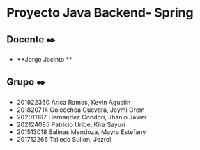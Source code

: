 # Proyecto Java Backend- Spring

## Docente ✒️

* **Jorge Jacinto **

## Grupo  ✒️
* 201922360 Arica Ramos, Kevin Agustin
* 201820714 Goicochea Guevara, Jeymi Grem
* 202011197	Hernandez Condori, Jhanio Javier
* 202124085 Patricio Uribe, Kira Sayuri
* 201513018	Salinas Mendoza, Mayra Estefany
* 201712266 Talledo Sullon, Jezrel

